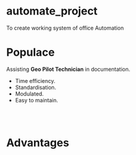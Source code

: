 # automate_project
To create working system of office Automation
<h1>Populace</h1>
<p>Assisting <strong>Geo Pilot Technician</strong> in documentation.</p>
  <ul>
  <li>Time efficiency.</li>
  <li>Standardisation.</li>
  <li>Modulated.</li>
  <li>Easy to maintain.</li>
  </ul>
 <br></br>
 <h1>Advantages</h1>
 
 
